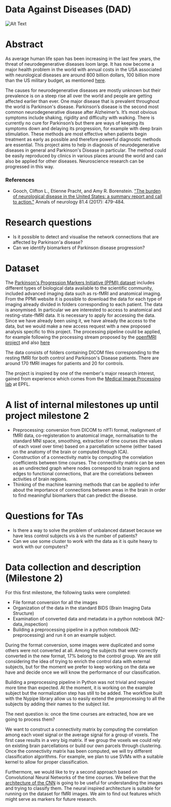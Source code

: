 # Data Against Diseases (DAD)
![Alt Text](https://github.com/sharbatc/ada2017hw/blob/master/project/mri.gif)
# Abstract

As average human life span has been increasing in the last few years, the threat of neurodegenerative diseases loom large. It has now become a major health problem in the world with annual costs in the USA associated with neurological diseases are around 800 billion dollars, 100 billion more than the US military budget, as mentioned [here](#References).

The causes for neurodegenerative diseases are mostly unknown but their prevalence is on a steep rise all over the world and people are getting affected earlier than ever. One major disease that is prevalent throughout the world is Parkinson's disease. Parkinson’s disease is the second most common neurodegenerative disease after Alzheimer’s. It’s most obvious symptoms include shaking, rigidity and difficulty with walking. There is currently no cure for Parkinson’s but there are ways of keeping its symptoms down and delaying its progression, for example with deep brain stimulation. These methods are most effective when patients begin treatment as early as possible and therefore powerful diagnostic methods are essential. This project aims to help in diagnosis of neurodegenerative diseases in general and Parkinson's Disease in particular. The method could be easily reproduced by clinics in various places around the world and can also be applied for other diseases. Neuroscience research can be progressed in this way.

<a name="References"></a>
### References

* Gooch, Clifton L., Etienne Pracht, and Amy R. Borenstein. ["The burden of neurological disease in the United States: a summary report and call to action."](https://www.ncbi.nlm.nih.gov/pubmed/28198092) Annals of neurology 81.4 (2017): 479-484.

# Research questions
* Is it possible to detect and visualise the network connections that are affected by Parkinson'a disease?
* Can we identify biomarkers of Parkinson disease progression?

# Dataset
The [Parkinson's Progression Markers Initiative (PPMI) dataset](http://www.ppmi-info.org/) includes different types of biological data available to the scientific community, included advanced imaging data such as rs-fMRI and anatomical imaging. From the PPMI website it is possible to download the data for each type of imaging already divided in folders corresponding to each patient. The data is anonymised. In particular we are interested to access to anatomical and resting-state-fMRI data. It is necessary to apply for accessing the data. Since we have already been using it, we have already the access to the data, but we would make a new access request with a new proposed analysis specific to this project.
The processing pipeline could be applied, for example following the processing stream proposed by the [openfMRI project](https://openfmri.org/data-processing-stream/) and also [here](https://github.com/poldrack/openfmri)

The data consists of folders containing DICOM files corresponding to the resting fMRI for both control and Parkinson's Disease patients. There are around 170 fMRI images for patients and 20 for controls.

The project is inspired by one of the member's major research interest, gained from experience which comes from the [Medical Image Processing lab](https://miplab.epfl.ch/) at EPFL.

# A list of internal milestones up until project milestone 2
* Preprocessing: conversion from DICOM to nIfTi format, realignment of fMRI data, co-registeration to anatomical image, normalisation to the standard MNI space, smoothing, extraction of time courses (the values of each voxel over time) based on a parcellation scheme (either based on the anatomy of the brain or computed through ICA).
* Construction of a connectivity matrix by computing the correlation coefficients between time courses.
The connectivity matrix can be seen as an undirected graph where nodes correspond to brain regions and edges to functional connections, that are the correlations between activities of brain regions.
* Thinking of the machine learning methods that can be applied to infer about the importance of connections between areas in the brain in order to find meaningful biomarkers that can predict the disease.

# Questions for TAs
* Is there a way to solve the problem of unbalanced dataset because we have less control subjects vis à vis the number of patients?
* Can we use some cluster to work with the data as it is quite heavy to work with our computers?

# Data collection and description (Milestone 2)
For this first milestone, the following tasks were completed:
* File format conversion for all the images
* Organization of the data in the standard BIDS (Brain Imaging Data Structure)
* Examination of converted data and metadata in a python notebook (M2-data\_inspection)
* Building a preprocessing pipeline in a python notebook (M2-preprocessing) and run it on an example subject.

During the format conversion, some images were duplicated and some others were not converted at all.
Among the subjects that were correctly converted in the new format, 17% belong to the control group.
We are still considering the idea of trying to enrich the control data with external subjects, but for the moment we prefer to keep working on the data we have and decide once we will know the performance of our classification.

Building a preprocessing pipeline in Python was not trivial and required more time than expected.
At the moment, it is working on the example subject but the normalization step has still to be added.
The workflow built with the Nypipe library allow us to easily extend the preprocessing to all the subjects by adding their names to the subject list.

The next question is: once the time courses are extracted, how are we going to process them?

We want to construct a connectivity matrix by computing the correlation among each voxel signal or the average signal for a group of voxels. The first case results in a very big matrix. If we group the voxels we could rely on existing brain parcellations or build our own parcels through clustering.
Once the connectivity matrix has been computed, we will try different classification algorithms. For example, we plan to use SVMs with a suitable kernel to allow for proper classification.

Furthermore, we would like to try a second approach based on Convolutional Neural Networks of the time courses. We believe that the [architecture of the CNN](http://cs231n.github.io/convolutional-networks/) is going to be useful for understanding the images and trying to classify them. The neural inspired architecture is suitable for running on the dataset for fMRI images. We aim to find out features which might serve as markers for future research.
